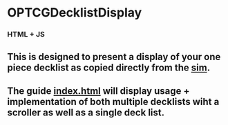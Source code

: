 # OPTCGDecklistDisplay
### HTML + JS

## This is designed to present a display of your one piece decklist as copied directly from the  [sim](https://www.dropbox.com/scl/fo/7mtqq7b0wemrsij8j7xbh/ALGfOqaenr_QTuGKA0Vf2vY?rlkey=k7xvkp0o6salh1034ga94l9r2&e=1&dl=0).

## The guide [index.html](https://github.com/Domistreng/OPTCGDecklistDisplayJS/blob/main/index.html) will display usage + implementation of both multiple decklists wiht a scroller as well as a single deck list.